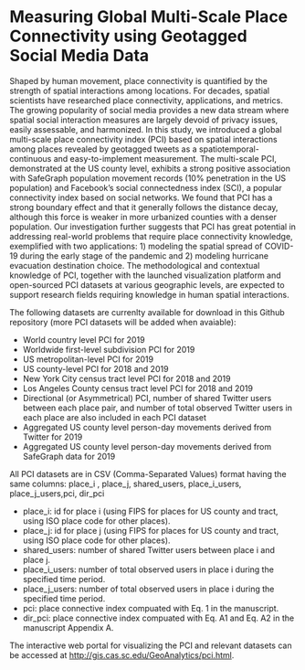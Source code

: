 # Measuring Global Multi-Scale Place Connectivity using Geotagged Social Media Data 

Shaped by human movement, place connectivity is quantified by the strength of spatial interactions among locations. For decades, spatial scientists have researched place connectivity, applications, and metrics. The growing popularity of social media provides a new data stream where spatial social interaction measures are largely devoid of privacy issues, easily assessable, and harmonized. In this study, we introduced a global multi-scale place connectivity index (PCI) based on spatial interactions among places revealed by geotagged tweets as a spatiotemporal-continuous and easy-to-implement measurement. The multi-scale PCI, demonstrated at the US county level, exhibits a strong positive association with SafeGraph population movement records (10% penetration in the US population) and Facebook’s social connectedness index (SCI), a popular connectivity index based on social networks. We found that PCI has a strong boundary effect and that it generally follows the distance decay, although this force is weaker in more urbanized counties with a denser population. Our investigation further suggests that PCI has great potential in addressing real-world problems that require place connectivity knowledge, exemplified with two applications: 1) modeling the spatial spread of COVID-19 during the early stage of the pandemic and 2) modeling hurricane evacuation destination choice. The methodological and contextual knowledge of PCI, together with the launched visualization platform and open-sourced PCI datasets at various geographic levels, are expected to support research fields requiring knowledge in human spatial interactions.

The following datasets are currenlty available for download in this Github repository (more PCI datasets will be added when avaiable): 

* World country level PCI for 2019
* Worldwide first-level subdivision PCI for 2019
* US metropolitan-level PCI for 2019
* US county-level PCI for 2018 and 2019
* New York City census tract level PCI for 2018 and 2019
* Los Angeles County census tract level PCI for 2018 and 2019
* Directional (or Asymmetrical) PCI, number of shared Twitter users between each place pair, and number of total observed Twitter users in each place are also included in each PCI dataset
* Aggregated US county level person-day movements derived from Twitter for 2019
* Aggregated US county level person-day movements derived from SafeGraph data for 2019

All PCI datasets are in CSV (Comma-Separated Values) format having the same columns: place_i , place_j, shared_users, place_i_users, place_j_users,pci, dir_pci

* place_i: id for place i (using FIPS for places for US county and tract, using ISO place code for other places).
* place_j: id for place j (using FIPS for places for US county and tract, using ISO place code for other places).
* shared_users: number of shared Twitter users between place i and place j.
* place_i_users: number of total observed users in place i during the specified time period.
* place_j_users: number of total observed users in place i during the specified time period.
* pci: place connective index compuated with Eq. 1 in the manuscript.
* dir_pci: place connective index compuated with Eq. A1 and Eq. A2 in the manuscript Appendix A. 

The interactive web portal for visualizing the PCI and relevant datasets can be accessed at http://gis.cas.sc.edu/GeoAnalytics/pci.html.
